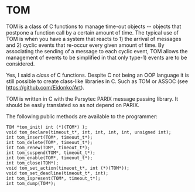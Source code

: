 # TOM
TOM is a class of C functions to manage time-out objects -- objects that postpone a function call by a certain amount of time.
The typical use of TOM is when you have a system that reacts to 1) the arrival of messages and 2) cyclic events that re-occur every given amount of time. By associating the sending of a message to each cyclic event, TOM allows the management of events to be simplified in that only type-1) events are to be considered.

Yes, I said a _class_ of C functions. Despite C not being an OOP language it is still possible to create class-like libraries in C. Such as TOM or ASSOC (see https://github.com/Eidonko/Art).

TOM is written in C with the Parsytec PARIX message passing library. It should be easily translated so as not depend on PARIX.

The following public methods are available to the programmer:

    TOM *tom_init( int (*)(TOM*) );
    void tom_declare(timeout_t*, int, int, int, int, unsigned int);
    int tom_insert(TOM*, timeout_t*);
    int tom_delete(TOM*, timeout_t*);
    int tom_renew(TOM*, timeout_t*);
    int tom_suspend(TOM*, timeout_t*);
    int tom_enable(TOM*, timeout_t*);
    int tom_close(TOM*);
    void tom_set_action(timeout_t*, int (*)(TOM*));
    void tom_set_deadline(timeout_t*, int);
    int tom_ispresent(TOM*, timeout_t*);
    int tom_dump(TOM*);

